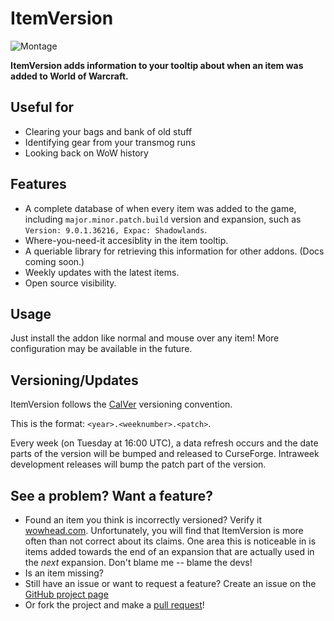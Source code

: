 # ItemVersion

![Montage](https://i.imgur.com/LJRzR5Q.png)

**ItemVersion adds information to your tooltip about when an item was added to World of Warcraft.**

## Useful for

- Clearing your bags and bank of old stuff
- Identifying gear from your transmog runs
- Looking back on WoW history

## Features

- A complete database of when every item was added to the game, including `major.minor.patch.build`
version and expansion, such as `Version: 9.0.1.36216, Expac: Shadowlands`.
- Where-you-need-it accesiblity in the item tooltip.
- A queriable library for retrieving this information for other addons. (Docs coming soon.)
- Weekly updates with the latest items.
- Open source visibility.

## Usage

Just install the addon like normal and mouse over any item! More configuration may be available in
the future.

## Versioning/Updates

ItemVersion follows the [CalVer](https://calver.org/) versioning convention.

This is the format: `<year>.<weeknumber>.<patch>`.

Every week (on Tuesday at 16:00 UTC), a data refresh occurs and the date parts of the version will
be bumped and released to CurseForge. Intraweek development releases will bump the patch part of the
version.

## See a problem? Want a feature?

- Found an item you think is incorrectly versioned? Verify it
[wowhead.com](https://www.wowhead.com/). Unfortunately, you will find that ItemVersion is more often
than not correct about its claims. One area this is noticeable in is items added towards the end of
an expansion that are actually used in the _next_ expansion. Don't blame me -- blame the devs!
- Is an item missing?
- Still have an issue or want to request a feature? Create an issue on the
[GitHub project page](https://github.com/t-mart/ItemVersion/issues)
- Or fork the project and make a [pull request](https://github.com/t-mart/ItemVersion/pulls)!
